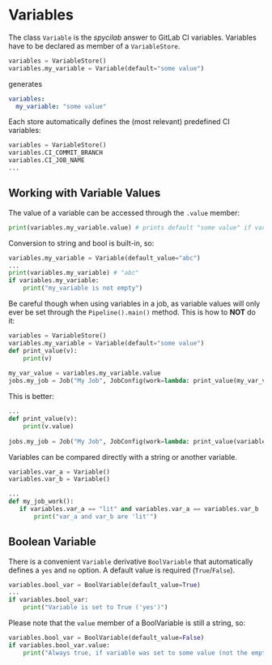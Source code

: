 # Variables
The class `Variable` is the *spycilab* answer to GitLab CI variables.
Variables have to be declared as member of a `VariableStore`.
```python
variables = VariableStore()
variables.my_variable = Variable(default="some value")
```
generates
```yaml
variables:
  my_variable: "some value"
```

Each store automatically defines the (most relevant) predefined CI variables:
```python
variables = VariableStore()
variables.CI_COMMIT_BRANCH
variables.CI_JOB_NAME
...
```

## Working with Variable Values
The value of a variable can be accessed through the `.value` member:
```python
print(variables.my_variable.value) # prints default "some value" if variable was not set by user
```
Conversion to string and bool is built-in, so:
```python
variables.my_variable = Variable(default_value="abc")
...
print(variables.my_variable) # "abc"
if variables.my_variable:
    print("my_variable is not empty")
```
Be careful though when using variables in a job, as variable values will only ever be set through the `Pipeline().main()` method.
This is how to **NOT** do it:
```python
variables = VariableStore()
variables.my_variable = Variable(default="some value")
def print_value(v):
    print(v)
    
my_var_value = variables.my_variable.value
jobs.my_job = Job("My Job", JobConfig(work=lambda: print_value(my_var_value))) # this will always print the default "some value", no matter what the variable was actually set to by the user
```
This is better:
```python
...
def print_value(v):
    print(v.value)
    
jobs.my_job = Job("My Job", JobConfig(work=lambda: print_value(variables.my_var)))
```
Variables can be compared directly with a string or another variable.
```python
variables.var_a = Variable()
variables.var_b = Variable()

...
def my_job_work():
   if variables.var_a == "lit" and variables.var_a == variables.var_b : 
       print("var_a and var_b are 'lit'")

```

## Boolean Variable
There is a convenient `Variable` derivative `BoolVariable` that automatically defines a `yes` and `no` option.
A default value is required (`True`/`False`).
```python
variables.bool_var = BoolVariable(default_value=True)
...
if variables.bool_var:
    print("Variable is set to True ('yes')")
```
Please note that the `value` member of a BoolVariable is still a string, so:
```python
variables.bool_var = BoolVariable(default_value=False)
if variables.bool_var.value:
    print("Always true, if variable was set to some value (not the empty string)")
```

